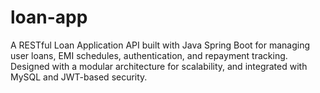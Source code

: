 # loan-app
A RESTful Loan Application API built with Java Spring Boot for managing user loans, EMI schedules, authentication, and repayment tracking. Designed with a modular architecture for scalability, and integrated with MySQL and JWT-based security.
